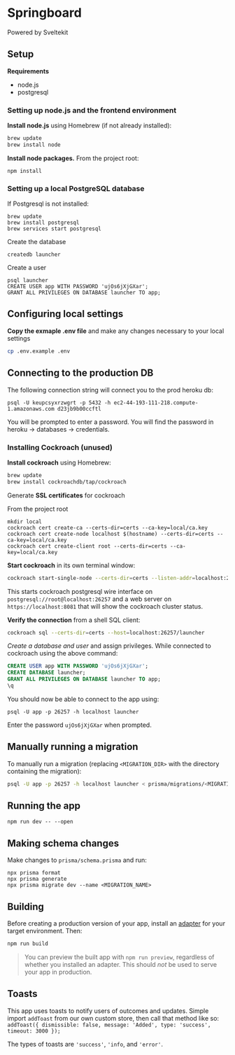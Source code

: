 # Springboard

Powered by Sveltekit

## Setup

**Requirements**

 - node.js
 - postgresql
 
### Setting up node.js and the frontend environment

**Install node.js** using Homebrew (if not already installed):
```zsh
brew update
brew install node
```
**Install node packages.** From the project root:

`npm install`

### Setting up a local PostgreSQL database

If Postgresql is not installed:
```
brew update
brew install postgresql
brew services start postgresql
```

Create the database
```
createdb launcher
```

Create a user
```
psql launcher
CREATE USER app WITH PASSWORD 'ujOs6jXjGXar';
GRANT ALL PRIVILEGES ON DATABASE launcher TO app;
```

## Configuring local settings

**Copy the exmaple .env file** and make any changes necessary to your local settings

```zsh
cp .env.example .env
```

## Connecting to the production DB

The following connection string will connect you to the prod heroku db:
```
psql -U keupcsyxrzwgrt -p 5432 -h ec2-44-193-111-218.compute-1.amazonaws.com d23jb9b00ccftl
```
You will be prompted to enter a password. You will find the password in heroku -> databases -> credentials.

### Installing Cockroach (unused)

**Install cockroach** using Homebrew:
```zsh
brew update
brew install cockroachdb/tap/cockroach
```

Generate **SSL certificates** for cockroach

From the project root
```
mkdir local
cockroach cert create-ca --certs-dir=certs --ca-key=local/ca.key
cockroach cert create-node localhost $(hostname) --certs-dir=certs --ca-key=local/ca.key
cockroach cert create-client root --certs-dir=certs --ca-key=local/ca.key
```

**Start cockroach** in its own terminal window:

```zsh
cockroach start-single-node --certs-dir=certs --listen-addr=localhost:26257 --http-addr=localhost:8081
```

This starts cockroach postgresql wire interface on `postgresql://root@localhost:26257` and a web server on `https://localhost:8081` that will show the cockroach cluster status.

**Verify the connection** from a shell SQL client:

```zsh
cockroach sql --certs-dir=certs --host=localhost:26257/launcher
```

*Create a database and user* and assign privileges. While connected to cockroach using the above command:

```sql
CREATE USER app WITH PASSWORD 'ujOs6jXjGXar';
CREATE DATABASE launcher;
GRANT ALL PRIVILEGES ON DATABASE launcher TO app;
\q
```

You should now be able to connect to the app using:
```
psql -U app -p 26257 -h localhost launcher
```

Enter the password `ujOs6jXjGXar` when prompted.

## Manually running a migration

To manually run a migration (replacing `<MIGRATION_DIR>` with the directory containing the migration):
```zsh
psql -U app -p 26257 -h localhost launcher < prisma/migrations/<MIGRATION_DIR>/migration.sql
```

## Running the app

`npm run dev -- --open`

## Making schema changes

Make changes to `prisma/schema.prisma` and run:
```
npx prisma format
npx prisma generate
npx prisma migrate dev --name <MIGRATION_NAME>
```

## Building

Before creating a production version of your app, install an [adapter](https://kit.svelte.dev/docs#adapters) for your target environment. Then:

```bash
npm run build
```

> You can preview the built app with `npm run preview`, regardless of whether you installed an adapter. This should _not_ be used to serve your app in production.

## Toasts

This app uses toasts to notify users of outcomes and updates. Simple import `addToast` from our own custom store, then call that method like so:
`addToast({ dismissible: false, message: 'Added', type: 'success', timeout: 3000 });`

The types of toasts are `'success'`, `'info`, and `'error'`.
